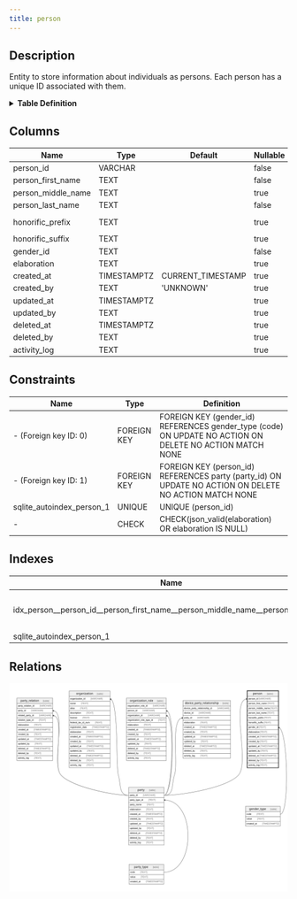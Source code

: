 ```yaml
---
title: person
---
```


## Description

Entity to store information about individuals as persons. Each person has a
unique ID associated with them.

<details>
<summary><strong>Table Definition</strong></summary>

```sql
CREATE TABLE "person" (
    "person_id" VARCHAR NOT NULL,
    "person_first_name" TEXT NOT NULL,
    "person_middle_name" TEXT,
    "person_last_name" TEXT NOT NULL,
    "honorific_prefix" TEXT,
    "honorific_suffix" TEXT,
    "gender_id" TEXT NOT NULL,
    "elaboration" TEXT CHECK(json_valid(elaboration) OR elaboration IS NULL),
    "created_at" TIMESTAMPTZ DEFAULT CURRENT_TIMESTAMP,
    "created_by" TEXT DEFAULT 'UNKNOWN',
    "updated_at" TIMESTAMPTZ,
    "updated_by" TEXT,
    "deleted_at" TIMESTAMPTZ,
    "deleted_by" TEXT,
    "activity_log" TEXT,
    FOREIGN KEY("person_id") REFERENCES "party"("party_id"),
    FOREIGN KEY("gender_id") REFERENCES "gender_type"("code"),
    UNIQUE("person_id")
)
```

</details>

## Columns

| Name               | Type        | Default           | Nullable | Parents                                                                 | Comment                                                            |
| ------------------ | ----------- | ----------------- | -------- | ----------------------------------------------------------------------- | ------------------------------------------------------------------ |
| person_id          | VARCHAR     |                   | false    | [party](/docs/standard-library/rssd-schema/party)             | {"isSqlDomainZodDescrMeta":true,"isVarChar":true}                  |
| person_first_name  | TEXT        |                   | false    |                                                                         | The first name of the person.                                      |
| person_middle_name | TEXT        |                   | true     |                                                                         | The middle name of the person, if applicable.                      |
| person_last_name   | TEXT        |                   | false    |                                                                         | The last name of the person.                                       |
| honorific_prefix   | TEXT        |                   | true     |                                                                         | An honorific prefix for the person, such as "Mr.", "Ms.", or "Dr." |
| honorific_suffix   | TEXT        |                   | true     |                                                                         | An honorific suffix for the person, such as "Jr." or "Sr."         |
| gender_id          | TEXT        |                   | false    | [gender_type](/docs/standard-library/rssd-schema/gender_type) |                                                                    |
| elaboration        | TEXT        |                   | true     |                                                                         | Any elaboration needed for the person.                             |
| created_at         | TIMESTAMPTZ | CURRENT_TIMESTAMP | true     |                                                                         |                                                                    |
| created_by         | TEXT        | 'UNKNOWN'         | true     |                                                                         |                                                                    |
| updated_at         | TIMESTAMPTZ |                   | true     |                                                                         |                                                                    |
| updated_by         | TEXT        |                   | true     |                                                                         |                                                                    |
| deleted_at         | TIMESTAMPTZ |                   | true     |                                                                         |                                                                    |
| deleted_by         | TEXT        |                   | true     |                                                                         |                                                                    |
| activity_log       | TEXT        |                   | true     |                                                                         | {"isSqlDomainZodDescrMeta":true,"isJsonSqlDomain":true}            |

## Constraints

| Name                      | Type        | Definition                                                                                               |
| ------------------------- | ----------- | -------------------------------------------------------------------------------------------------------- |
| - (Foreign key ID: 0)     | FOREIGN KEY | FOREIGN KEY (gender_id) REFERENCES gender_type (code) ON UPDATE NO ACTION ON DELETE NO ACTION MATCH NONE |
| - (Foreign key ID: 1)     | FOREIGN KEY | FOREIGN KEY (person_id) REFERENCES party (party_id) ON UPDATE NO ACTION ON DELETE NO ACTION MATCH NONE   |
| sqlite_autoindex_person_1 | UNIQUE      | UNIQUE (person_id)                                                                                       |
| -                         | CHECK       | CHECK(json_valid(elaboration) OR elaboration IS NULL)                                                    |

## Indexes

| Name                                                                           | Definition                                                                                                                                                                            |
| ------------------------------------------------------------------------------ | ------------------------------------------------------------------------------------------------------------------------------------------------------------------------------------- |
| idx_person__person_id__person_first_name__person_middle_name__person_last_name | CREATE INDEX "idx_person__person_id__person_first_name__person_middle_name__person_last_name" ON "person"("person_id", "person_first_name", "person_middle_name", "person_last_name") |
| sqlite_autoindex_person_1                                                      | UNIQUE (person_id)                                                                                                                                                                    |

## Relations

![er](../../../../../assets/images/content/docs/standard-library/rssd-schema/person.svg)
